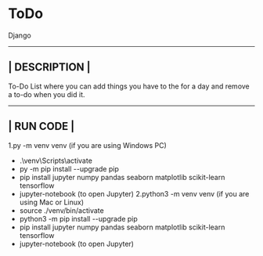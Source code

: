 # ToDo
Django


--------------------------------------------------------------------------------------------------------------------------------------------------------
|                                                            DESCRIPTION                                                                                |
--------------------------------------------------------------------------------------------------------------------------------------------------------

To-Do List where you can add things you have to the for a day and remove a to-do when you did it.





------------------------------------------------------------------------------------------------------------------------------------------------------
|                                                            RUN CODE                                                                                |
------------------------------------------------------------------------------------------------------------------------------------------------------
1.py -m venv venv (if you are using Windows PC)
  - .\venv\Scripts\activate
  - py -m pip install --upgrade pip
  - pip install jupyter numpy pandas seaborn matplotlib scikit-learn tensorflow
  - jupyter-notebook (to open Jupyter)
2.python3 -m venv venv (if you are using Mac or Linux)
  - source ./venv/bin/activate
  - python3 -m pip install --upgrade pip
  - pip install jupyter numpy pandas seaborn matplotlib scikit-learn tensorflow
  - jupyter-notebook (to open Jupyter)




